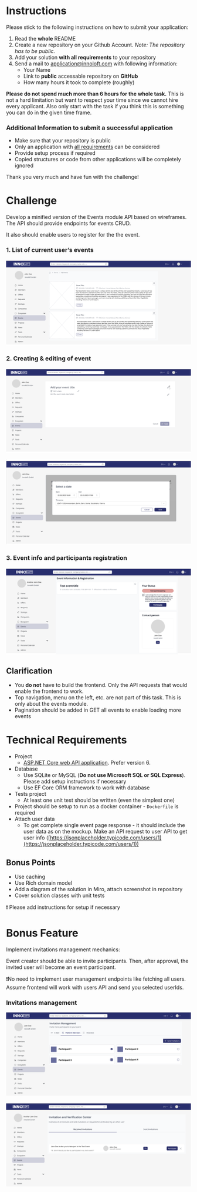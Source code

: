 # Instructions

Please stick to the following instructions on how to submit your application:

1. Read the **whole** README
2. Create a new repository on your Github Account. *Note: The repository has to be public.*
3. Add your solution **with all requirements** to your repository
4. Send a mail to [application@innoloft.com](mailto:application@innoloft.com) with following information:
   - Your Name
   - Link to **public** accessable repository on **GitHub**
   - How many hours it took to complete (roughly)

**Please do not spend much more than 6 hours for the whole task.** This is not a hard limitation but want to respect your time since we cannot hire every applicant. Also only start with the task if you think this is something you can do in the given time frame.

### Additional Information to submit a successful application

- Make sure that your repository is public
- Only an application with [all requirements](https://github.com/innoloft/Backend-Application#technical-requirements) can be considered
- Provide setup process if required
- Copied structures or code from other applications will be completely ignored

Thank you very much and have fun with the challenge!

# Challenge

Develop a minified version of the Events module API based on wireframes. The API should provide endpoints for events CRUD.

It also should enable users to register for the the event.

### 1. List of current user’s events

![Event Listing](<assets/image_6.png>)

### 2. Creating & editing of event

![Event Creation](<assets/image_1.png>)

![Event Creation - Date Picking](<assets/image_2.png>)

### 3. Event info and participants registration

![Event Information](<assets/image_3.png>)

## Clarification

- You **do not** have to build the frontend. Only the API requests that would enable the frontend to work.
- Top navigation, menu on the left, etc. are not part of this task. This is only about the events module.
- Pagination should be added in GET all events to enable loading more events

# Technical Requirements

- Project
  - [ASP.NET Core web API application](https://docs.microsoft.com/en-us/aspnet/core/tutorials/first-web-api?view=aspnetcore-3.1&tabs=visual-studio). Prefer version 6.
- Database
  - Use SQLite or MySQL (**Do not use Microsoft SQL or SQL Express**). Please add setup instructions if necessary
  - Use EF Core ORM framework to work with database
- Tests project
  - At least one unit test should be written (even the simplest one)
- Project should be setup to run as a docker container - `Dockerfile` is required
- Attach user data
  - To get complete single event page response - it should include the user data as on the mockup. Make an API request to user API to get user info ([https://jsonplaceholder.typicode.com/users/1](https://jsonplaceholder.typicode.com/users/1))

## Bonus Points

- Use caching
- Use Rich domain model
- Add a diagram of the solution in Miro, attach screenshot in repository
- Cover solution classes with unit tests

❗ Please add instructions for setup if necessary

# Bonus Feature

Implement invitations management mechanics:

Event creator should be able to invite participants. Then, after approval, the invited user will become an event participant.

❗No need to implement user management endpoints like fetching all users. Assume frontend will work with users API and send you selected userIds.

### Invitations management

![Invitation Listing](<assets/image_4.png>)

![Received Invitation](<assets/image_5.png>)
